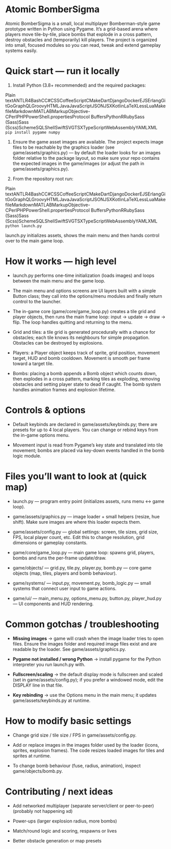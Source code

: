 Atomic BomberSigma
==================

Atomic BomberSigma is a small, local multiplayer Bomberman-style game prototype written in Python using Pygame. It’s a grid-based arena where players move tile-by-tile, place bombs that explode in a cross pattern, destroy obstacles and (temporarily) kill players. The project is organized into small, focused modules so you can read, tweak and extend gameplay systems easily.

Quick start — run it locally
============================

1.  Install Python (3.8+ recommended) and the required packages:
    

Plain textANTLR4BashCC#CSSCoffeeScriptCMakeDartDjangoDockerEJSErlangGitGoGraphQLGroovyHTMLJavaJavaScriptJSONJSXKotlinLaTeXLessLuaMakefileMarkdownMATLABMarkupObjective-CPerlPHPPowerShell.propertiesProtocol BuffersPythonRRubySass (Sass)Sass (Scss)SchemeSQLShellSwiftSVGTSXTypeScriptWebAssemblyYAMLXML`   pip install pygame numpy   `

1.  Ensure the game asset images are available. The project expects image files to be reachable by the graphics loader (see game/assets/graphics.py) — by default the loader looks for an images folder relative to the package layout, so make sure your repo contains the expected images in the game/images (or adjust the path in game/assets/graphics.py).
    
2.  From the repository root run:
    

Plain textANTLR4BashCC#CSSCoffeeScriptCMakeDartDjangoDockerEJSErlangGitGoGraphQLGroovyHTMLJavaJavaScriptJSONJSXKotlinLaTeXLessLuaMakefileMarkdownMATLABMarkupObjective-CPerlPHPPowerShell.propertiesProtocol BuffersPythonRRubySass (Sass)Sass (Scss)SchemeSQLShellSwiftSVGTSXTypeScriptWebAssemblyYAMLXML`   python launch.py   `

launch.py initializes assets, shows the main menu and then hands control over to the main game loop.

How it works — high level
=========================

*   launch.py performs one-time initialization (loads images) and loops between the main menu and the game loop.
    
*   The main menu and options screens are UI layers built with a simple Button class; they call into the options/menu modules and finally return control to the launcher.
    
*   The in-game core (game/core/game\_loop.py) creates a tile grid and player objects, then runs the main frame loop: input → update → draw → flip. The loop handles quitting and returning to the menu.
    
*   Grid and tiles: a tile grid is generated procedurally with a chance for obstacles; each tile knows its neighbours for simple propagation. Obstacles can be destroyed by explosions.
    
*   Players: a Player object keeps track of sprite, grid position, movement target, HUD and bomb cooldown. Movement is smooth per frame toward a target tile.
    
*   Bombs: placing a bomb appends a Bomb object which counts down, then explodes in a cross pattern, marking tiles as exploding, removing obstacles and setting player state to dead if caught. The bomb system handles animation frames and explosion lifetime.
    

Controls & options
==================

*   Default keybinds are declared in game/assets/keybinds.py; there are presets for up to 4 local players. You can change or rebind keys from the in-game options menu.
    
*   Movement input is read from Pygame’s key state and translated into tile movement; bombs are placed via key-down events handled in the bomb logic module.
    

Files you’ll want to look at (quick map)
========================================

*   launch.py — program entry point (initializes assets, runs menu ↔ game loop).
    
*   game/assets/graphics.py — image loader + small helpers (resize, hue shift). Make sure images are where this loader expects them.
    
*   game/assets/config.py — global settings: screen, tile sizes, grid size, FPS, local player count, etc. Edit this to change resolution, grid dimensions or gameplay constants.
    
*   game/core/game\_loop.py — main game loop: spawns grid, players, bombs and runs the per-frame update/draw.
    
*   game/objects/ — grid.py, tile.py, player.py, bomb.py — core game objects (map, tiles, players and bomb behaviour).
    
*   game/systems/ — input.py, movement.py, bomb\_logic.py — small systems that connect user input to game actions.
    
*   game/ui/ — main\_menu.py, options\_menu.py, button.py, player\_hud.py — UI components and HUD rendering.
    

Common gotchas / troubleshooting
================================

*   **Missing images** → game will crash when the image loader tries to open files. Ensure the images folder and required image files exist and are readable by the loader. See game/assets/graphics.py.
    
*   **Pygame not installed / wrong Python** → install pygame for the Python interpreter you run launch.py with.
    
*   **Fullscreen/scaling** → the default display mode is fullscreen and scaled (set in game/assets/config.py); if you prefer a windowed mode, edit the DISPLAY line in that file.
    
*   **Key rebinding** → use the Options menu in the main menu; it updates game/assets/keybinds.py at runtime.
    

How to modify basic settings
============================

*   Change grid size / tile size / FPS in game/assets/config.py.
    
*   Add or replace images in the images folder used by the loader (icons, sprites, explosion frames). The code resizes loaded images for tiles and sprites at runtime.
    
*   To change bomb behaviour (fuse, radius, animation), inspect game/objects/bomb.py.
    

Contributing / next ideas
=========================

*   Add networked multiplayer (separate server/client or peer-to-peer) (probably not happening xd)
    
*   Power-ups (larger explosion radius, more bombs)
    
*   Match/round logic and scoring, respawns or lives
    
*   Better obstacle generation or map presets
